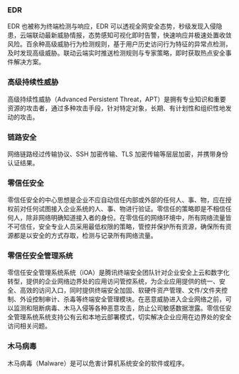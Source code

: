 ### EDR
EDR 也被称为终端检测与响应，EDR 可以透视全网安全态势，秒级发现入侵隐患，云端联动最新威胁情报，态势感知可视化即时告警，快速响应并极速处置收敛风险。百余种高级威胁行为检测规则，基于用户历史访问行为特征的异常点检测，及时发现高级威胁。联动云端实时推送检测规则与专家策略，即时获取热点安全事件解决方案。

### 高级持续性威胁
高级持续性威胁（Advanced Persistent Threat，APT）是拥有专业知识和重要资源的攻击者，通过多种攻击手段，针对特定对象，长期、有计划性和组织性地发动的攻击。

### 链路安全
网络链路经过传输协议、SSH 加密传输、TLS 加密传输等层层加密，并携带身份认证结果。
### 零信任安全
零信任安全的中心思想是企业不应自动信任内部或外部的任何人、事、物，应在授权前对任何试图接入企业系统的人、事、物进行验证。零信任的策略即是不相信任何人，除非网络明确知道接入者的身份。在零信任的网络环境中，所有网络流量皆不可信任，安全专业人员采用最低权限的策略，管控并保护所有资源，确保所有资源都是以安全的方式存取，检测与记录所有网络流量。
### 零信任安全管理系统
零信任安全管理系统系统（iOA）是腾讯终端安全团队针对企业安全上云和数字化转型，提供的企业网络边界处的应用访问管控系统，为企业应用提供的统一、安全、高效的访问入口，同时提供终端安全加固、软硬件资产管理、文件/文件夹控制、外设控制审计、杀毒等终端安全管理模块。在恶意威胁进入企业网络之前，可以监测和阻断病毒、木马入侵等各种恶意攻击，防止公司敏感数据泄露。零信任安全管理系统系统支持公有云和本地云部署模式，切实解决企业应用在边界处的安全访问相关问题。

### 木马病毒
木马病毒（Malware）是可以危害计算机系统安全的软件或程序。
